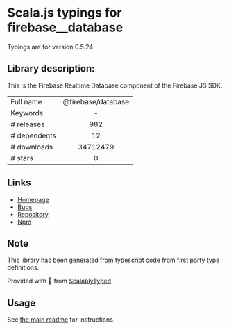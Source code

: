 
# Scala.js typings for firebase__database

Typings are for version 0.5.24

## Library description:
This is the Firebase Realtime Database component of the Firebase JS SDK.

|                    |                 |
| ------------------ | :-------------: |
| Full name          | @firebase/database |
| Keywords           | - |
| # releases         | 982 |
| # dependents       | 12 |
| # downloads        | 34712479 |
| # stars            | 0 |

## Links
- [Homepage](https://github.com/firebase/firebase-js-sdk#readme)
- [Bugs](https://github.com/firebase/firebase-js-sdk/issues)
- [Repository](https://github.com/firebase/firebase-js-sdk)
- [Npm](https://www.npmjs.com/package/%40firebase%2Fdatabase)
    


## Note
This library has been generated from typescript code from first party type definitions.

Provided with :purple_heart: from [ScalablyTyped](https://github.com/oyvindberg/ScalablyTyped)

## Usage
See [the main readme](../../readme.md) for instructions.


